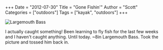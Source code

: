 +++
Date = "2012-07-30"
Title = "Gone Fishin'"
Author = "Scott"
Categories = ["outdoors"]
Tags = ["kayak", "outdoors"]
+++

![Largemouth Bass](http://farm9.staticflickr.com/8157/7677891524_336c9f8569_z.jpg)

I actually caught something!  Been learning to fly fish for the last few weeks and I haven't caught anything.  Until today.  ~8in Largemouth Bass.  Took the picture and tossed him back in.  
